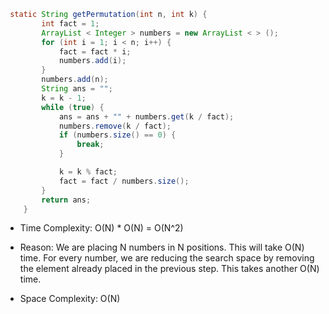 ```java
 static String getPermutation(int n, int k) {
        int fact = 1;
        ArrayList < Integer > numbers = new ArrayList < > ();
        for (int i = 1; i < n; i++) {
            fact = fact * i;
            numbers.add(i);
        }
        numbers.add(n);
        String ans = "";
        k = k - 1;
        while (true) {
            ans = ans + "" + numbers.get(k / fact);
            numbers.remove(k / fact);
            if (numbers.size() == 0) {
                break;
            }

            k = k % fact;
            fact = fact / numbers.size();
        }
        return ans;
    }
```

* Time Complexity: O(N) * O(N) = O(N^2)

* Reason: We are placing N numbers in N positions. This will take O(N) time. For every number, we are reducing the search space by removing the element already placed in the previous step. This takes another O(N) time.

* Space Complexity: O(N) 
    
